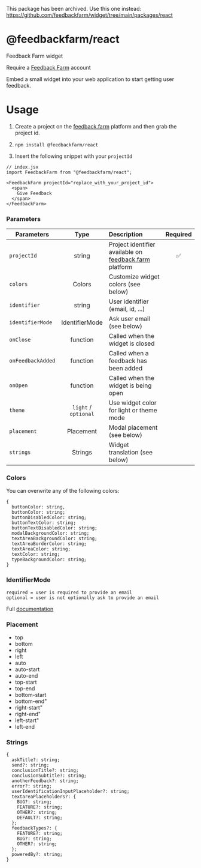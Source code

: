 This package has been archived. Use this one instead: https://github.com/feedbackfarm/widget/tree/main/packages/react
# @feedbackfarm/react

Feedback Farm widget

Require a [Feedback Farm](https://feedback.farm/?ref=readme) account

Embed a small widget into your web application to start getting user feedback.

# Usage

1. Create a project on the [feedback.farm](https://feedback.farm/?ref=readme) platform and then grab the project id.

2. `npm install @feedbackfarm/react`

3. Insert the following snippet with your `projectId`

```
// index.jsx
import FeedbackFarm from "@feedbackfarm/react";

<FeedbackFarm projectId="replace_with_your_project_id">
  <span>
    Give Feedback
  </span>
</FeedbackFarm>
```

### Parameters

| Parameters        |         Type         | Description                                                             | Required |
| ----------------- | :------------------: | :---------------------------------------------------------------------- | :------: |
| `projectId`       |        string        | Project identifier available on [feedback.farm](feedback.farm) platform |    ✅    |
| `colors`          |        Colors        | Customize widget colors (see below)                                     |
| `identifier`      |        string        | User identifier (email, id, ...)                                        |          |
| `identifierMode`  |    IdentifierMode    | Ask user email (see below)                                              |          |
| `onClose`         |       function       | Called when the widget is closed                                        |          |
| `onFeedbackAdded` |       function       | Called when a feedback has been added                                   |          |
| `onOpen`          |       function       | Called when the widget is being open                                    |
| `theme`           | `light` / `optional` | Use widget color for light or theme mode                                |          |
| `placement`       |      Placement       | Modal placement (see below)                                             |          |
| `strings`         |       Strings        | Widget translation (see below)                                          |          |

### Colors

You can overwrite any of the following colors:

```
{
  buttonColor: string,
  buttonColor: string;
  buttonDisabledColor: string;
  buttonTextColor: string;
  buttonTextDisabledColor: string;
  modalBackgroundColor: string;
  textAreaBackgroundColor: string;
  textAreaBorderColor: string;
  textAreaColor: string;
  textColor: string;
  typeBackgroundColor: string;
}
```

### IdentifierMode

```
required = user is required to provide an email
optional = user is not optionally ask to provide an email
```

Full [documentation](https://www.notion.so/Embed-Widget-In-Your-React-Website-6feaf05619c4461d832c7c685c664c33)

### Placement

- top
- bottom
- right
- left
- auto
- auto-start
- auto-end
- top-start
- top-end
- bottom-start
- bottom-end"
- right-start"
- right-end"
- left-start"
- left-end

### Strings

```
{
  askTitle?: string;
  send?: string;
  conclusionTitle?: string;
  conclusionSubtitle?: string;
  anotherFeedback?: string;
  error?: string;
  userIdentificationInputPlaceholder?: string;
  textareaPlaceholders?: {
    BUG?: string;
    FEATURE?: string;
    OTHER?: string;
    DEFAULT?: string;
  };
  feedbackTypes?: {
    FEATURE?: string;
    BUG?: string;
    OTHER?: string;
  };
  poweredBy?: string;
}
```
